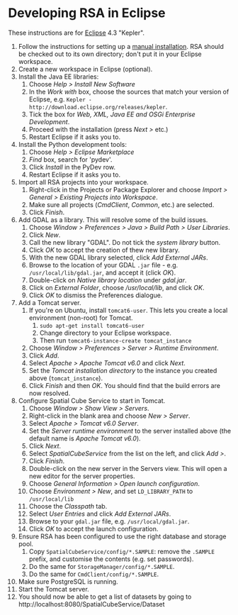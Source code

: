 # Developing RSA in Eclipse

These instructions are for [Eclipse][ecl] 4.3 "Kepler".

1. Follow the instructions for setting up a [manual installation][mi]. RSA
   should be checked out to its own directory; don't put it in your Eclipse
   workspace.
1. Create a new workspace in Eclipse (optional).
1. Install the Java EE libraries:
    1. Choose *Help > Install New Software*
    1. In the *Work with* box, choose the sources that match your version of
       Eclipse, e.g. `Kepler - http://download.eclipse.org/releases/kepler`.
    1. Tick the box for *Web, XML, Java EE and OSGi Enterprise Development*.
    1. Proceed with the installation (press *Next >* etc.)
    1. Restart Eclipse if it asks you to.
1. Install the Python development tools:
    1. Choose *Help > Eclipse Marketplace*
    1. *Find* box, search for 'pydev'.
    1. Click *Install* in the PyDev row.
    1. Restart Eclipse if it asks you to.
1. Import all RSA projects into your workspace.
    1. Right-click in the Projects or Package Explorer and choose *Import >
       General > Existing Projects into Workspace*.
    1. Make sure all projects (*CmdClient*, *Common*, etc.) are selected.
    1. Click *Finish*.
1. Add GDAL as a library. This will resolve some of the build issues.
    1. Choose *Window > Preferences > Java > Build Path > User Libraries*.
    1. Click *New*.
    1. Call the new library "GDAL". Do not tick the *system library* button.
    1. Click *OK* to accept the creation of thew new library.
    1. With the new GDAL library selected, click *Add External JARs*.
    1. Browse to the location of your GDAL `.jar` file - e.g.
       `/usr/local/lib/gdal.jar`, and accept it (click *OK*).
    1. Double-click on *Native library location* under *gdal.jar*.
    1. Click on *External Folder*, choose */usr/local/lib*, and click *OK*.
    1. Click *OK* to dismiss the Preferences dialogue.
1. Add a Tomcat server.
    1. If you're on Ubuntu, install `tomcat6-user`. This lets you create a local
       environment (non-root) for Tomcat.
        1. `sudo apt-get install tomcat6-user`
        1. Change directory to your Eclipse workspace.
        1. Then run `tomcat6-instance-create tomcat_instance`
    1. Choose *Window > Preferences > Server > Runtime Environment*.
    1. Click *Add*.
    1. Select *Apache > Apache Tomcat v6.0* and click *Next*.
    1. Set the *Tomcat installation directory* to the instance you created
       above (`tomcat_instance`).
    1. Click *Finish* and then *OK*. You should find that the build errors are
       now resolved.
1. Configure Spatial Cube Service to start in Tomcat.
    1. Choose *Window > Show View > Servers*.
    1. Right-click in the blank area and choose *New > Server*.
    1. Select *Apache > Tomcat v6.0 Server*.
    1. Set the *Server runtime environment* to the server installed above (the
       default name is *Apache Tomcat v6.0*).
    1. Click *Next*.
    1. Select *SpatialCubeService* from the list on the left, and click *Add >*.
    1. Click *Finish*.
    1. Double-click on the new server in the Servers view. This will open a new
       editor for the server properties.
    1. Choose *General Information > Open launch configuration*.
    1. Choose *Environment > New*, and set `LD_LIBRARY_PATH` to `/usr/local/lib`
    1. Choose the *Classpath* tab.
    1. Select *User Entries* and click *Add External JARs*.
    1. Browse to your `gdal.jar` file, e.g. `/usr/local/gdal.jar`.
    1. Click *OK* to accept the launch configuration.
1. Ensure RSA has been configured to use the right database and storage pool.
    1. Copy `SpatialCubeService/config/*.SAMPLE`: remove the `.SAMPLE` prefix,
       and customise the contents (e.g. set passwords).
    1. Do the same for `StorageManager/config/*.SAMPLE`.
    1. Do the same for `CmdClient/config/*.SAMPLE`.
1. Make sure PostgreSQL is running.
1. Start the Tomcat server.
1. You should now be able to get a list of datasets by going to
   http://localhost:8080/SpatialCubeService/Dataset

[ecl]: http://eclipse.org/
[mi]: manual_install.md
